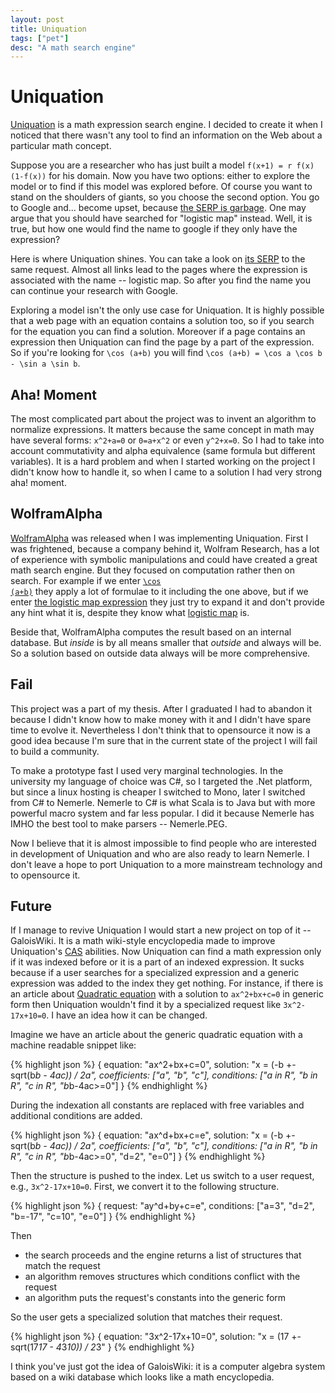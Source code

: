 ```yaml
---
layout: post
title: Uniquation
tags: ["pet"]
desc: "A math search engine"
---
```


<h1>Uniquation</h1>

[Uniquation](http://http://uniquation.com) is a math expression search engine. I decided to create it when I noticed that there wasn't any tool to find an information on the Web about a particular math concept.

Suppose you are a researcher who has just built a model `f(x+1) = r f(x) (1-f(x))` for his domain. Now you have two options: either to explore the model or to find if this model was explored before. Of course you want to stand on the shoulders of giants, so you choose the second option. You go to Google and... become upset, because <a href="https://www.google.com/search?q=f(x%2B1)+%3D+r+f(x)+(1-f(x))">the SERP is garbage</a>. One may argue that you should have searched for "logistic map" instead. Well, it is true, but how one would find the name to google if they only have the expression?

Here is where Uniquation shines. You can take a look on <a href="http://uniquation.com/en/solutions.aspx?query=f%28x%2B1%29+%3D+r+f%28x%29+%281-f%28x%29%29">its SERP</a> to the same request. Almost all links lead to the pages where the expression is associated with the name -- logistic map. So after you find the name you can continue your research with Google.

Exploring a model isn't the only use case for Uniquation. It is highly possible that a web page with an equation contains a solution too, so if you search for the equation you can find a solution. Moreover if a page contains an expression then Uniquation can find the page by a part of the expression. So if you're looking for `\cos (a+b)` you will find `\cos (a+b) = \cos a \cos b - \sin a \sin b`.

<h2>Aha! Moment</h2>

The most complicated part about the project was to invent an algorithm to normalize expressions. It matters because the same concept in math may have several forms: `x^2+a=0` or `0=a+x^2` or even `y^2+x=0`. So I had to take into account commutativity and alpha equivalence (same formula but different variables). It is a hard problem and when I started working on the project I didn't know how to handle it, so when I came to a solution I had very strong aha!&nbsp;moment.

<h2>WolframAlpha</h2>

[WolframAlpha](http://www.wolframalpha.com) was released when I was implementing Uniquation. First I was frightened, because a company behind it, Wolfram Research, has a lot of experience with symbolic manipulations and could have created a great math search engine. But they focused on computation rather then on search. For example if we enter <a href="http://www.wolframalpha.com/input/?i=%5Ccos+%28a%2Bb%29"><code>\cos (a+b)</code></a> they apply a lot of formulae to it including the one above, but if we enter [the logistic map expression](http://www.wolframalpha.com/input/?i=f%28x%2B1%29+%3D+r+f%28x%29+%281-f%28x%29%29) they just try to expand it and don't provide any hint what it is, despite they know what [logistic map](http://www.wolframalpha.com/input/?i=logistic+map&dataset=&equal=Submit) is.

Beside that, WolframAlpha computes the result based on an internal database. But *inside* is by all means smaller that *outside* and always will be. So a solution based on outside data always will be more comprehensive.

<h2>Fail</h2>

This project was a part of my thesis. After I graduated I had to abandon it because I didn't know how to make money with it and I didn't have spare time to evolve it. Nevertheless I don't think that to opensource it now is a good idea because I'm sure that in the current state of the project I will fail to build a community. 

To make a prototype fast I used very marginal technologies. In the university my language of choice was C#, so I targeted the .Net platform, but since a linux hosting is cheaper I switched to Mono, later I switched from C# to Nemerle. <span class="remark">Nemerle to C# is what Scala is to Java but with more powerful macro system and far less popular.</span> I did it because Nemerle has IMHO the best tool to make parsers -- Nemerle.PEG.

Now I believe that it is almost impossible to find people who are interested in development of Uniquation and who are also ready to learn Nemerle. I don't leave a hope to port Uniquation to a more mainstream technology and to opensource it.

<h2>Future</h2>

If I manage to revive Uniquation I would start a new project on top of it -- GaloisWiki. It is a math wiki-style encyclopedia made to improve Uniquation's [CAS](http://en.wikipedia.org/wiki/Computer_algebra_system) abilities. Now Uniquation can find a math expression only if it was indexed before or it is a part of an indexed expression. It sucks because if a user searches for a specialized expression and a generic expression was added to the index they get nothing. For instance, if there is an article about [Quadratic equation](http://en.wikipedia.org/wiki/Quadratic_equation) with a solution to `ax^2+bx+c=0` in generic form then Uniquation wouldn't find it by a specialized request like `3x^2-17x+10=0`. I have an idea how it can be changed.

Imagine we have an article about the generic quadratic equation with a machine readable snippet like:

{% highlight json %}
{
    equation: "ax^2+bx+c=0",
    solution: "x = (-b +- sqrt(b*b - 4ac)) / 2a",
    coefficients: ["a", "b", "c"],
    conditions: ["a in R", "b in R", "c in R", "b*b-4ac>=0"]
}
{% endhighlight %}

During the indexation all constants are replaced with free variables and additional conditions are added.

{% highlight json %}
{
    equation: "ax^d+bx+c=e",
    solution: "x = (-b +- sqrt(b*b - 4ac)) / 2a",
    coefficients: ["a", "b", "c"],
    conditions: ["a in R", "b in R", "c in R", "b*b-4ac>=0", "d=2", "e=0"]
}
{% endhighlight %}

Then the structure is pushed to the index. Let us switch to a user request, e.g., `3x^2-17x+10=0`. First, we convert it to the following structure.

{% highlight json %}
{
    request: "ay^d+by+c=e",
    conditions: ["a=3", "d=2", "b=-17", "c=10", "e=0"]
}
{% endhighlight %}

Then 

- the search proceeds and the engine returns a list of structures that match the request
- an algorithm removes structures which conditions conflict with the request
- an algorithm puts the request's constants into the generic form

So the user gets a specialized solution that matches their request.

{% highlight json %}
{
    equation: "3x^2-17x+10=0",
    solution: "x = (17 +- sqrt(17*17 - 4*3*10)) / 2*3"
}
{% endhighlight %}

I think you've just got the idea of GaloisWiki: it is a computer algebra system based on a wiki database which looks like a math encyclopedia.